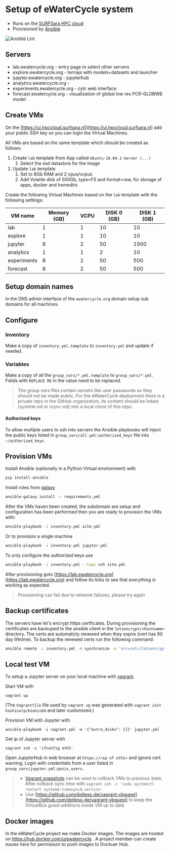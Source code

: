 # Setup of eWaterCycle system

* Runs on the [SURFSara HPC cloud](https://userinfo.surfsara.nl/systems/hpc-cloud)
* Provisioned by [Ansible](https://docs.ansible.com/ansible/latest/index.html)

![Ansible Lint](https://github.com/eWaterCycle/infra/workflows/Ansible%20Lint/badge.svg)

## Servers

* lab.ewatercycle.org - entry page to select other servers
* explore.ewatercycle.org - terriajs with models+datasets and launcher
* jupyter.ewatercycle.org - jupyterhub
* analytics.ewatercycle.org -
* experiments.ewatercycle.org - cylc web interface
* forecast.ewatercycle.org - visualization of global low res PCR-GLOBWB model

## Create VMs

On the [https://ui.hpccloud.surfsara.nl](https://ui.hpccloud.surfsara.nl) add your public SSH key so you can login the Virtual Machines.

All VMs are based on the same template which should be created as follows:

1. Create `lab` template from App called `Ubuntu-18.04.1-Server (...)`
    1. Select the ssd datastore for the image
2. Update `lab` template
    1. Set to 8Gb RAM and 2 cpus/vcpus
    2. Add Volatile disk of 500Gb, type=FS and format=raw, for storage of apps, docker and homedirs

Create the following Virtual Machines based on the `lab` template with the following settings:

|VM name   | Memory (GB) | VCPU  | DISK 0 (GB) | DISK 1 (GB)  |
|---|---|---|---|---|
| lab  | 1  | 1  | 10  | 10  |
| explore  | 1  | 1  | 10  | 10  |
| jupyter  | 8  | 2  | 50  | 1500  |
| analytics  | 1  | 1  | 2 | 10  |
| experiments  | 8  | 2  | 50  | 500 |
| forecast  | 8  | 2  | 50  | 500 |

## Setup domain names

In the DNS admin interface of the `ewatercycle.org` domain setup sub domains for all machines.

## Configure

### Inventory

Make a copy of `inventory.yml.template` to `inventory.yml` and update if needed.

### Variables

Make a copy of all the `group_vars/*.yml.template` to `group_vars/*.yml`.
Fields with `REPLACE ME` in the value need to be replaced.

> The group vars files contain secrets like user passwords so they should not be made public. For the eWaterCycle deployment there is a private repo in the GitHub organization, its content should be linked (symlink-ed or rsync-ed) into a local clone of this repo.

#### Authorized keys

To allow multiple users to ssh into servers the Ansible playbooks will inject the public keys listed in `group_vars/all.yml:authorized_keys` file into `~/authorized_keys`.

## Provision VMs

Install Ansible (optionally in a Python Virtual environment) with

```bash
pip install ansible
```

Install roles from [galaxy](https://galaxy.ansible.com/)

```bash
ansible-galaxy install -r requirements.yml
```

After the VMs haven been created, the subdomain are setup and configuration has been performed then you are ready to provision the VMs with:

```bash
ansible-playbook -i inventory.yml site.yml
```

Or to provision a single machine

```bash
ansible-playbook -i inventory.yml jupyter.yml
```

To only configure the authorized keys use

```bash
ansible-playbook -i inventory.yml --tags ssh site.yml
```

After provisioning goto [https://lab.ewatercycle.org](https://lab.ewatercycle.org) and follow its links to see that everything is working as expected.

> Provisioning can fail due to network failures, please try again

## Backup certificates

The servers have let's encrypt https certficates.
During provisioning the certificates are backuped to the ansible client in the `letsencrypt/<hostname>` directory.
The certs are automaticly renewed when they expire (cert has 90 day lifetime).
To backup the renewed certs run the following command:

```bash
ansible remote -i inventory.yml -m synchronize -a 'src=/etc/letsencrypt/ dest="letsencrypt/{{ inventory_hostname }}/" recursive=yes mode=pull'
```

## Local test VM

To setup a Jupyter server on your local machine with [vagrant](https://vagrantup.com).

Start VM with

```shell
vagrant up
```

(The `Vagrantfile` file used by `vagrant up` was generated with `vagrant init hashicorp/bionic64` and later customized.)

Provision VM with Jupyter with

```shell
ansible-playbook -i vagrant.yml -e '{"extra_disks": []}' jupyter.yml
```

Get ip of Jupyter server with

```shell
vagrant ssh -c 'ifconfig eth1'
```

Open JupyterHub in web browser at  `https://<ip of eth1>` and ignore cert warning.
Login with credentials from a user listed in `group_vars/jupyter.yml:posix_users`.

> * [Vagrant snapshots](https://www.vagrantup.com/docs/cli/snapshot.html) can be used to rollback VMs to previous state. After rollback sync time with `vagrant ssh -c 'sudo systemctl restart systemd-timesyncd.service'`.
> * Use [https://github.com/dotless-de/vagrant-vbguest](https://github.com/dotless-de/vagrant-vbguest) to keep the VirtualBox guest additions inside VM up to date

## Docker images

In the eWaterCycle project we make Docker images. The images are hosted on https://hub.docker.com/u/ewatercycle . A project member can create issues here for permisison to push images to Dockuer Hub.
